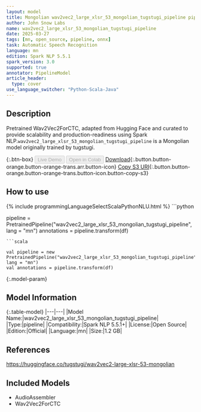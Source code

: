 ```yaml
---
layout: model
title: Mongolian wav2vec2_large_xlsr_53_mongolian_tugstugi_pipeline pipeline Wav2Vec2ForCTC from tugstugi
author: John Snow Labs
name: wav2vec2_large_xlsr_53_mongolian_tugstugi_pipeline
date: 2025-03-27
tags: [mn, open_source, pipeline, onnx]
task: Automatic Speech Recognition
language: mn
edition: Spark NLP 5.5.1
spark_version: 3.0
supported: true
annotator: PipelineModel
article_header:
  type: cover
use_language_switcher: "Python-Scala-Java"
---
```


## Description

Pretrained Wav2Vec2ForCTC, adapted from Hugging Face and curated to provide scalability and production-readiness using Spark NLP.`wav2vec2_large_xlsr_53_mongolian_tugstugi_pipeline` is a Mongolian model originally trained by tugstugi.

{:.btn-box}
<button class="button button-orange" disabled>Live Demo</button>
<button class="button button-orange" disabled>Open in Colab</button>
[Download](https://s3.amazonaws.com/auxdata.johnsnowlabs.com/public/models/wav2vec2_large_xlsr_53_mongolian_tugstugi_pipeline_mn_5.5.1_3.0_1743078538231.zip){:.button.button-orange.button-orange-trans.arr.button-icon}
[Copy S3 URI](s3://auxdata.johnsnowlabs.com/public/models/wav2vec2_large_xlsr_53_mongolian_tugstugi_pipeline_mn_5.5.1_3.0_1743078538231.zip){:.button.button-orange.button-orange-trans.button-icon.button-copy-s3}

## How to use



<div class="tabs-box" markdown="1">
{% include programmingLanguageSelectScalaPythonNLU.html %}
```python

pipeline = PretrainedPipeline("wav2vec2_large_xlsr_53_mongolian_tugstugi_pipeline", lang = "mn")
annotations =  pipeline.transform(df)   

```
```scala

val pipeline = new PretrainedPipeline("wav2vec2_large_xlsr_53_mongolian_tugstugi_pipeline", lang = "mn")
val annotations = pipeline.transform(df)

```
</div>

{:.model-param}
## Model Information

{:.table-model}
|---|---|
|Model Name:|wav2vec2_large_xlsr_53_mongolian_tugstugi_pipeline|
|Type:|pipeline|
|Compatibility:|Spark NLP 5.5.1+|
|License:|Open Source|
|Edition:|Official|
|Language:|mn|
|Size:|1.2 GB|

## References

https://huggingface.co/tugstugi/wav2vec2-large-xlsr-53-mongolian

## Included Models

- AudioAssembler
- Wav2Vec2ForCTC